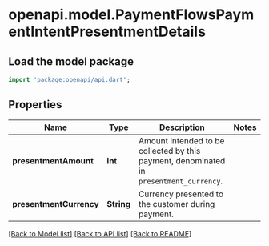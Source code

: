 # openapi.model.PaymentFlowsPaymentIntentPresentmentDetails

## Load the model package
```dart
import 'package:openapi/api.dart';
```

## Properties
Name | Type | Description | Notes
------------ | ------------- | ------------- | -------------
**presentmentAmount** | **int** | Amount intended to be collected by this payment, denominated in `presentment_currency`. | 
**presentmentCurrency** | **String** | Currency presented to the customer during payment. | 

[[Back to Model list]](../README.md#documentation-for-models) [[Back to API list]](../README.md#documentation-for-api-endpoints) [[Back to README]](../README.md)


